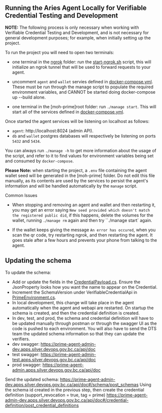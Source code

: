 ## Running the Aries Agent Locally for Verifiable Credential Testing and Development

**NOTE:** The following process is only necessary when working with Verifiable Credential Testing and Development, and is not necessary for general development purposes; for example, when initially setting up the project.

To run the project you will need to open two terminals:

- one terminal in the [ngrok](../ngrok) folder: run the [start-ngrok.sh](../ngrok/start-ngrok.sh) script, this will initialize an ngrok tunnel that will be used to forward requests to your agent.

- uncomment `agent` and `wallet` servies defined in [docker-compose.yml](../docker-compose.yml). These must be run through the manage script to populate the required environment variables, and CANNOT be started doing docker-compose up --build alone.

- one terminal in the [moh-prime]root folder: run `./manage start`. This will start all of the services defined in [docker-compose.yml](../docker-compose.yml).

Once started the agent services will be listening on localhost as follows:
- `agent`: http://localhost:8024 (admin API).
- `db` and `wallet` postgres databases will respectively be listening on ports `5432` and `5434`.

You can always run `./manage -h` to get more information about the usage of the script, and refer to it to find values for environment variables being set and consumed by `docker-compose`.

**Please Note:** when starting the project, a `.env` file containing the agent wallet seed will be generated in the [moh-prime] folder. Do not edit this file manually, as its contents are used by the services to persist the agent's information and will be handled automatically by the `manage` script.



Common Issues
- When stopping and removing an agent and wallet and then restarting it, you may get an error saying `New seed provided which doesn't match the registered public did`, if this happens, delete the volumes for the wallet, running `./manage rm` again and then try ``./manage start` again.

- If the wallet keeps giving the message `An error has occured`, when you scan the qr code, try restarting ngrok, and then restarting the agent. It goes stale after a few hours and prevents your phone from talking to the agent.


## Updating the schema
To update the schema:
- Add or update the fields in the [CredentialPayload.cs](../Models/VerifiableCredentials/CredentialPayload.cs). Ensure the JsonProperty looks how you want the name to appear on the Credential.
- Increment the SchemaVersion under VerifiableCredentialApi in [PrimeEnvironment.cs](../PrimeEnvironment.cs).
- In local development, this change will take place in the agent automatically when the agent and webapi are restarted.   On startup the schema is created, and then the credential definition is created.
- In dev, test, and prod, the schema and credential definition will have to be updated manually through postman or through the swagger UI as the code is pushed to each environment. You will also have to send the DTS team the updated schema information so that they can update the verifiers.
- dev swagger: https://prime-agent-admin-dev.apps.silver.devops.gov.bc.ca/api/doc
- test swagger: https://prime-agent-admin-test.apps.silver.devops.gov.bc.ca/api/doc
- prod swagger: https://prime-agent-admin.apps.silver.devops.gov.bc.ca/api/doc

Send the updated schema: https://prime-agent-admin-dev.apps.silver.devops.gov.bc.ca/api/doc#/schema/post_schemas
Using the schema id created in the previous step, then create the credential definition (support_revocation = true, tag = prime)
https://prime-agent-admin-dev.apps.silver.devops.gov.bc.ca/api/doc#/credential-definition/post_credential_definitions
